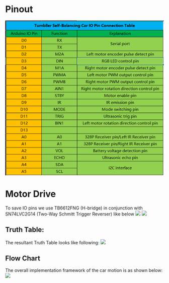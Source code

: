 # Pinout
<img src= "https://github.com/haider-rizvi-github/Self-Balancing-Robot/blob/main/reference%20material/Pin%20ports.png"  width="520">

# Motor Drive
To save IO pins we use TB6612FNG (H-bridge) in conjunction with SN74LVC2G14 (Two-Way Schmitt Trigger Reverser) like below 
<img src= "https://github.com/user-attachments/assets/eca88126-7f42-417b-86ec-745b861a1531"  width="480">
<img src= "https://github.com/user-attachments/assets/c2305d4b-a919-4fbb-9a67-0044d94804b9"  width="240">

## Truth Table:
The resultant Truth Table looks like following:
<img src= "https://github.com/user-attachments/assets/2419061f-ebe0-4e08-97cf-f5a7c60095f1"  width="240">

## Flow Chart 
The overall implementation framework of the car motion is as shown below:
<img src= "https://github.com/user-attachments/assets/203b838d-be3a-4089-a271-cb5dfee86af4"  width="480">

